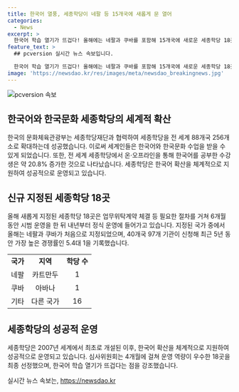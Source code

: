 ```yaml
---
title: 한국어 열풍, 세종학당이 네팔 등 15개국에 새롭게 문 열어
categories:
  - News
excerpt: >
  한국어 학습 열기가 뜨겁다! 올해에는 네팔과 쿠바를 포함해 15개국에 새로운 세종학당 18곳이 지정됐다. 전 세계 88개국 256개소로 확대된 세종학당은 올해 21만 6226명의 수강생을 기록했으며, 세계인들은 한국어와 한국문화를 학습할 수 있다. 지난 5년 동안 가장 높은 경쟁률인 5.4대 1을 기록하며 한국어 학습 열기가 입증되었고, 이에 따라 세종학당은 한국어와 한국문화의 확산을 위해 더욱 노력할 예정이다.
feature_text: >
  ## pcversion 실시간 뉴스 속보입니다.

  한국어 학습 열기가 뜨겁다! 올해에는 네팔과 쿠바를 포함해 15개국에 새로운 세종학당 18곳이 지정됐다. 전 세계 88개국 256개소로 확대된 세종학당은 올해 21만 6226명의 수강생을 기록했으며, 세계인들은 한국어와 한국문화를 학습할 수 있다. 지난 5년 동안 가장 높은 경쟁률인 5.4대 1을 기록하며 한국어 학습 열기가 입증되었고, 이에 따라 세종학당은 한국어와 한국문화의 확산을 위해 더욱 노력할 예정이다.
image: 'https://newsdao.kr/res/images/meta/newsdao_breakingnews.jpg'
---
```


<p><img src="https://newsdao.kr/res/images/meta/newsdao_breakingnews.jpg" alt="pcversion 속보" /></p>

<h2 data-ke-size="size26">한국어와 한국문화 세종학당의 세계적 확산</h2>

<p data-ke-size="size16">한국의 문화체육관광부는 세종학당재단과 협력하여 세종학당을 전 세계 88개국 256개소로 확대하는데 성공했습니다. 이로써 세계인들은 한국어와 한국문화 수업을 받을 수 있게 되었습니다. 또한, 전 세계 세종학당에서 온·오프라인을 통해 한국어를 공부한 수강생은 약 20.8% 증가한 것으로 나타났습니다. 세종학당은 한국어 확산을 체계적으로 지원하여 성공적으로 운영되고 있습니다.</p>

<h2 data-ke-size="size26">신규 지정된 세종학당 18곳</h2>

<p data-ke-size="size16">올해 새롭게 지정된 세종학당 18곳은 업무위탁계약 체결 등 필요한 절차를 거쳐 6개월 동안 시범 운영을 한 뒤 내년부터 정식 운영에 들어가고 있습니다. 지정된 국가 중에서 올해는 네팔과 쿠바가 처음으로 지정되었으며, 40개국 97개 기관이 신청해 최근 5년 동안 가장 높은 경쟁률인 5.4대 1을 기록했습니다.</p>

<table>
    <tbody>
        <tr>
            <td style="text-align: center; height: 17px;"><b>국가</b></td>
            <td style="text-align: center; height: 17px;"><b>지역</b></td>
            <td style="text-align: center; height: 17px;"><b>학당 수</b></td>
        </tr>
        <tr>
            <td style="text-align: center; height: 17px;">네팔</td>
            <td style="text-align: center; height: 17px;">카트만두</td>
            <td style="text-align: center; height: 17px;">1</td>
        </tr>
        <tr>
            <td style="text-align: center; height: 17px;">쿠바</td>
            <td style="text-align: center; height: 17px;">아바나</td>
            <td style="text-align: center; height: 17px;">1</td>
        </tr>
        <tr>
            <td style="text-align: center; height: 17px;">기타</td>
            <td style="text-align: center; height: 17px;">다른 국가</td>
            <td style="text-align: center; height: 17px;">16</td>
        </tr>
    </tbody>
</table>

<h2 data-ke-size="size26">세종학당의 성공적 운영</h2>

<p data-ke-size="size16">세종학당은 2007년 세계에서 최초로 개설된 이후, 한국어 확산을 체계적으로 지원하여 성공적으로 운영되고 있습니다. 심사위원회는 4개월에 걸쳐 운영 역량이 우수한 18곳을 최종 선정했으며, 한국어 학습 열기가 뜨겁다는 점을 강조했습니다.</p>
실시간 뉴스 속보는, <a href="https://newsdao.kr" rel="dofollow">https://newsdao.kr</a>


